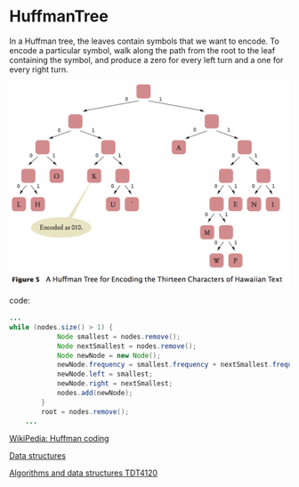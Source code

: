 HuffmanTree
==

In a Huffman tree, the leaves contain symbols that we want to encode. To encode a particular symbol, walk along the path from the root to the leaf containing the symbol, and produce a zero for every left turn and a one for every right turn.

![A Huffman Tree for Encoding the Thirteen Characters of Hawaiian Text](huffmantree.png "Huffman Tree")

code:

```Java
...
while (nodes.size() > 1) {
            Node smallest = nodes.remove();
            Node nextSmallest = nodes.remove();
            Node newNode = new Node();
            newNode.frequency = smallest.frequency + nextSmallest.frequency;
            newNode.left = smallest;
            newNode.right = nextSmallest;
            nodes.add(newNode);
        }
        root = nodes.remove();
    ...
```

[WikiPedia: Huffman coding](https://en.wikipedia.org/wiki/Huffman_coding)

[Data structures](README.md)

[Algorithms and data structures TDT4120](../README.md)


